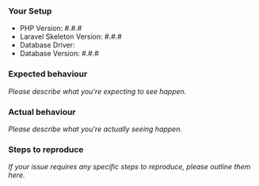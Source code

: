 ### Your Setup

- PHP Version: #.#.#
- Laravel Skeleton Version: #.#.#
- Database Driver:
- Database Version: #.#.#

### Expected behaviour

*Please describe what you're expecting to see happen.*

### Actual behaviour

*Please describe what you're actually seeing happen.*

### Steps to reproduce

*If your issue requires any specific steps to reproduce, please outline them here.*
